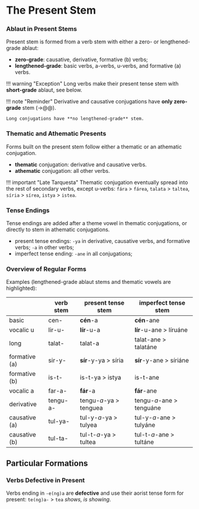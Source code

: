 # The Present Stem

### Ablaut in Present Stems

Present stem is formed from a verb stem with either a zero- or lengthened-grade ablaut:

+ **zero-grade**: causative, derivative, formative (b) verbs;
+ **lengthened-grade**: basic verbs, a-verbs, u-verbs, and formative (a) verbs.

!!! warning "Exception"
	Long verbs make their present tense stem with **short-grade** ablaut, see below.
	
!!! note "Reminder"
	Derivative and causative conjugations have **only zero-grade** stem (&rarr;@@).
	
	Long conjugations have **no lengthened-grade** stem.

### Thematic and Athematic Presents

Forms built on the present stem follow either a thematic or an athematic conjugation.

+ **thematic** conjugation: derivative and causative verbs.
+ **athematic** conjugation: all other verbs.

!!! important "Late Tarquesta"
	Thematic conjugation eventually spread into the rest of secondary verbs, except u-verbs: `fára` > `fárea`, `talata` > `taltea`, `síria` > `sírea`, `istya` > `istea`.

### Tense Endings

Tense endings are added after a theme vowel in thematic conjugations, or directly to stem in athematic conjugations.

+ present tense endings: `-ya` in derivative, causative verbs, and formative verbs; `-a` in other verbs; 
+ imperfect tense ending: `-ane` in all conjugations; 

### Overview of Regular Forms

Examples (lengthened-grade ablaut stems and thematic vowels are highlighted):

|		|	verb stem	| present tense stem	| imperfect tense stem	|
|	---	|	---	|	---	|	---	|
|	basic	|	cen-	|	**cén**-a	|	**cén**-ane	|
|	vocalic u	|	lir-u-	|	**lír**-u-a	|	**lír**-u-ane > líruáne	|
|	long	|	talat-	|	talat-a	|	talat-ane > talatáne	|
|	formative (a)	|	sir-y-	|	**sír**-y-ya > síria	|	**sír**-y-ane > síriáne	|
|	formative (b)	|	is-t-	|	is-t-ya > istya	|	is-t-ane	|
|	vocalic a	|	far-a-	|	**fár**-a	|	**fár**-ane	|
|	derivative	|	tengu-a-	|	tengu-*a*-ya > tenguea	|	tengu-*a*-ane > tenguáne	|
|	causative (a)	|	tul-ya-	|	tul-y-*a*-ya > tulyea	|	tul-y-*a*-ane > tulyáne	|
|	causative (b)	|	tul-ta-	|	tul-t-*a*-ya > tultea	|	tul-t-*a*-ane > tultáne	|

## Particular Formations

### Verbs Defective in Present

Verbs ending in `-e(ng)a` are **defective** and use their aorist tense form for present: `te(ng)a-` > `tea` *shows, is showing*.